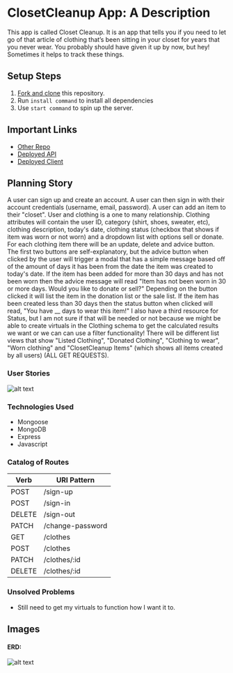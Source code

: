 # ClosetCleanup App: A Description

This app is called Closet Cleanup. It is an app that tells you if you need to let go of that article of clothing that’s been sitting in your closet for years that you never wear. You probably should have given it up by now, but hey! Sometimes it helps to track these things.

## Setup Steps

1. [Fork and clone](https://git.generalassemb.ly/ga-wdi-boston/meta/wiki/ForkAndClone) this repository.
1. Run `install command` to install all dependencies
1. Use `start command` to spin up the server.

## Important Links

- [Other Repo](https://github.com/tparks1100/ClosetCleanupApp_CLIENT)
- [Deployed API](https://pure-shelf-15332.herokuapp.com/)
- [Deployed Client](https://tparks1100.github.io/ClosetCleanupApp_CLIENT/)

## Planning Story

A user can sign up and create an account. A user can then sign in with their account credentials (username, email, password). A user can add an item to their "closet". User and clothing is a one to many relationship. Clothing attributes will contain the user ID, category (shirt, shoes, sweater, etc), clothing description, today's date, clothing status (checkbox that shows if item was worn or not worn) and a dropdown list with options sell or donate.
For each clothing item there will be an update, delete and advice button. The first two buttons are self-explanatory, but the advice button when clicked by the user will trigger a modal that has a simple message based off of the amount of days it has been from the date the item was created to today's date. If the item has been added for more than 30 days and has not been worn then the advice message will read "Item has not been worn in 30 or more days. Would you like to donate or sell?" Depending on the button clicked it will list the item in the donation list or the sale list. If the item has been created less than 30 days then the status button when clicked will read, "You have __ days to wear this item!"
I also have a third resource for Status, but I am not sure if that will be needed or not because we might be able to create virtuals in the Clothing schema to get the calculated results we want or we can can use a filter functionality!
There will be different list views that show "Listed Clothing", "Donated Clothing", "Clothing to wear", "Worn clothing" and "ClosetCleanup Items" (which shows all items created by all users) (ALL GET REQUESTS).


### User Stories

![alt text](https://i.imgur.com/lVrwhKW.png "ClosetCleanup User Stories")

### Technologies Used

- Mongoose
- MongoDB
- Express
- Javascript


### Catalog of Routes

Verb         |	URI Pattern
------------ | -------------
POST | /sign-up
POST | /sign-in
DELETE | /sign-out
PATCH | /change-password
GET | /clothes
POST | /clothes
PATCH | /clothes/:id
DELETE | /clothes/:id

### Unsolved Problems

- Still need to get my virtuals to function how I want it to.

## Images

#### ERD:
![alt text](https://i.imgur.com/wecRiY4.png "ClosetCleanup ERD")
